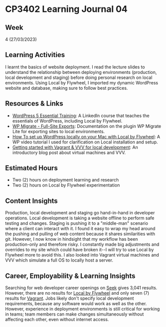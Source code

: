 # CP3402 Learning Journal 04

## Week
4 (27/03/2023)

## Learning Activities

I learnt the basics of website deployment. I read the lecture slides to understand the relationship between deploying environments (production, local development and staging) before doing personal research on local environments. Using Local by Flywheel, I imported my dynamic WordPress website and database, making sure to follow best practices.

## Resources & Links

* [WordPress 5 Essential Training](https://www.linkedin.com/learning/wordpress-5-essential-training): A LinkedIn course that teaches the essentials of WordPress, including Local by Flywheel.
* [WP Migrate - Full-Site Exports](https://deliciousbrains.com/wp-migrate-db-pro/doc/full-site-exports/): Documentation on the plugin WP Migrate Lite for exporting sites to local environments.
* [How To set up WordPress locally on your Mac with Local by Flywheel](https://www.youtube.com/watch?v=YwF8D0ypDB0): A WP video tutorial I used for clarification on Local installation and setup.
* [Getting started with Vagrant & VVV for local development](https://webdevstudios.com/2015/01/14/getting-started-vagrant-vvv-local-development/): An introductory blog post about virtual machines and VVV.


## Estimated Hours

* Two (2) hours on deployment learning and research
* Two (2) hours on Local by Flywheel experimentation

## Content Insights

Production, local development and staging go hand-in-hand in developer operations. Local development is taking a website offline to perform safe testing and changes. Staging is pushing it to a "middle-man" scenario where a client can interact with it. I found it easy to wrap my head around the pushing and pulling of web content because it shares similarities with git. However, I now know in hindsight that my workflow has been production-only and therefore risky. I constantly made big adjustments and overrides to my site which could have broken it--I will try to use Local by Flywheel more to avoid this. I also looked into Vagrant virtual machines and VVV which simulate a full OS to locally host a server.

## Career, Employability & Learning Insights

Searching for web developer career openings on [Seek](https://www.seek.com.au/web-developer-jobs) gives 3,041 results. However, there are no results for [Local by Flywheel](https://www.seek.com.au/local-flywheel-jobs) and only seven (7) results for [Vagrant](https://www.seek.com.au/vagrant-jobs). Jobs likely don't specify local development requirements, because any software would work as well as the other. However, experience in deployment environments is still critical for working in teams; team members can make changes simultaneously without affecting each other, even without internet access. 

